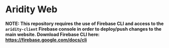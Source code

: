 # Aridity Web
**NOTE: This repository requires the use of Firebase CLI and access to the `aridity-client` Firebase console in order to deploy/push changes to the main website. Download Firebase CLI here: https://firebase.google.com/docs/cli**

